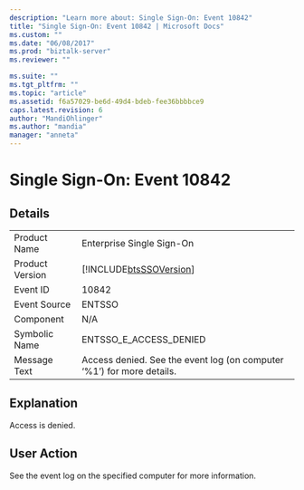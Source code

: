 ```yaml
---
description: "Learn more about: Single Sign-On: Event 10842"
title: "Single Sign-On: Event 10842 | Microsoft Docs"
ms.custom: ""
ms.date: "06/08/2017"
ms.prod: "biztalk-server"
ms.reviewer: ""

ms.suite: ""
ms.tgt_pltfrm: ""
ms.topic: "article"
ms.assetid: f6a57029-be6d-49d4-bdeb-fee36bbbbce9
caps.latest.revision: 6
author: "MandiOhlinger"
ms.author: "mandia"
manager: "anneta"
---
```

# Single Sign-On: Event 10842
## Details  
  
|                 |                                                                       |
|-----------------|-----------------------------------------------------------------------|
|  Product Name   |                       Enterprise Single Sign-On                       |
| Product Version |      [!INCLUDE[btsSSOVersion](../includes/btsssoversion-md.md)]       |
|    Event ID     |                                 10842                                 |
|  Event Source   |                                ENTSSO                                 |
|    Component    |                                  N/A                                  |
|  Symbolic Name  |                        ENTSSO_E_ACCESS_DENIED                         |
|  Message Text   | Access denied. See the event log (on computer ‘%1’) for more details. |
  
## Explanation  
 Access is denied.  
  
## User Action  
 See the event log on the specified computer for more information.

